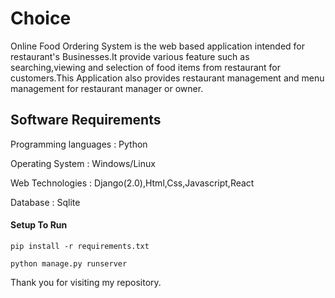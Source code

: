 # Choice

Online Food Ordering System is the web based application intended for restaurant's Businesses.It provide various feature such as searching,viewing and selection of food items from restaurant for customers.This Application also provides restaurant management and menu management for restaurant manager or owner.

## Software Requirements

Programming languages : Python

Operating System : Windows/Linux

Web Technologies : Django(2.0),Html,Css,Javascript,React

Database : Sqlite

#### Setup To Run

```
pip install -r requirements.txt
```

```
python manage.py runserver
```

Thank you for visiting my repository.
